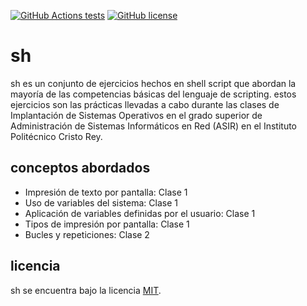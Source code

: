 [![GitHub Actions tests](https://github.com/rodrigobelloso/sh/actions/workflows/linter.yml/badge.svg)](https://github.com/rodrigobelloso/sh/actions/workflows/linter.yml) [![GitHub license](https://img.shields.io/badge/license-MIT-blue.svg)](./LICENSE)

# sh

sh es un conjunto de ejercicios hechos en shell script que abordan la mayoría de las competencias básicas del lenguaje de scripting.
estos ejercicios son las prácticas llevadas a cabo durante las clases de Implantación de Sistemas Operativos en el grado superior de Administración de Sistemas Informáticos en Red (ASIR) en el Instituto Politécnico Cristo Rey.

## conceptos abordados

- Impresión de texto por pantalla: Clase 1
- Uso de variables del sistema: Clase 1
- Aplicación de variables definidas por el usuario: Clase 1
- Tipos de impresión por pantalla: Clase 1
- Bucles y repeticiones: Clase 2

## licencia

sh se encuentra bajo la licencia [MIT]('./LICENSE').
